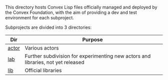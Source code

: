 This directory hosts Convex Lisp files officially managed and deployed by the Convex Foundation, with the aim of providing a dev
and test environment for each subproject.

Subprojects are divided into 3 directories:

| Dir | Purpose |
|---|---|
| [actor](./actor) | Various actors |
| [lab](./lab) | Further subdivision for experimenting new actors and libraries, not yet released |
| [lib](./lib) | Official libraries |

